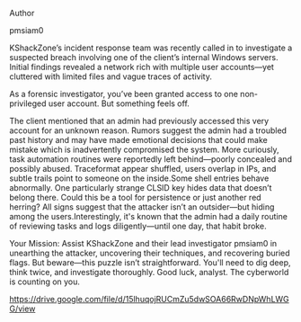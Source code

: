 Author

pmsiam0

KShackZone’s incident response team was recently called in to investigate a suspected breach involving one of the client’s internal Windows servers. Initial findings revealed a network rich with multiple user accounts—yet cluttered with limited files and vague traces of activity.

As a forensic investigator, you’ve been granted access to one non-privileged user account. But something feels off.

The client mentioned that an admin had previously accessed this very account for an unknown reason. Rumors suggest the admin had a troubled past history and may have made emotional decisions that could make mistake which is inadvertently compromised the system. More curiously, task automation routines were reportedly left behind—poorly concealed and possibly abused. Traceformat appear shuffled, users overlap in IPs, and subtle trails point to someone on the inside.Some shell entries behave abnormally. One particularly strange CLSID key hides data that doesn’t belong there. Could this be a tool for persistence or just another red herring? All signs suggest that the attacker isn’t an outsider—but hiding among the users.Interestingly, it's known that the admin had a daily routine of reviewing tasks and logs diligently—until one day, that habit broke.

Your Mission: Assist KShackZone and their lead investigator pmsiam0 in unearthing the attacker, uncovering their techniques, and recovering buried flags. But beware—this puzzle isn’t straightforward. You'll need to dig deep, think twice, and investigate thoroughly. Good luck, analyst. The cyberworld is counting on you.

https://drive.google.com/file/d/15lhuqojRUCmZu5dwSOA66RwDNpWhLWGG/view
